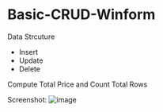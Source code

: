 # Basic-CRUD-Winform
Data Strcuture

- Insert
- Update
- Delete

Compute Total Price and Count Total Rows

Screenshot:
![image](https://user-images.githubusercontent.com/99332717/211812766-2623c3f0-b6b8-4cd6-80ab-0bbd0606725a.png)

